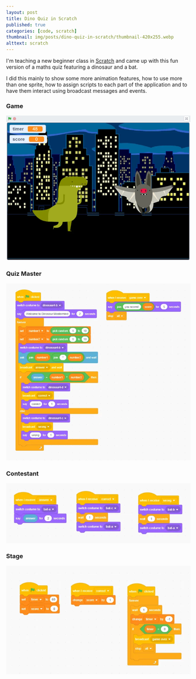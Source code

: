 ```yaml
---
layout: post
title: Dino Quiz in Scratch
published: true
categories: [code, scratch]
thumbnail: img/posts/dino-quiz-in-scratch/thumbnail-420x255.webp
alttext: scratch
---
```


I'm teaching a new beginner class in <a href="https://scratch.mit.edu/">Scratch</a> and came up with this fun version of a maths quiz 
featuring a dinosaur and a bat. 

I did this mainly to show some more animation features, how to use more than one sprite, how to assign scripts to each part of the application 
and to have them interact using broadcast messages and events.

### Game

![game](/img/posts/dino-quiz-in-scratch/main.webp)


### Quiz Master

![quiz](/img/posts/dino-quiz-in-scratch/quizmaster-events.webp)


### Contestant

![contestant](/img/posts/dino-quiz-in-scratch/contestant-events.webp)


### Stage

![stage](/img/posts/dino-quiz-in-scratch/stage-events.webp)

